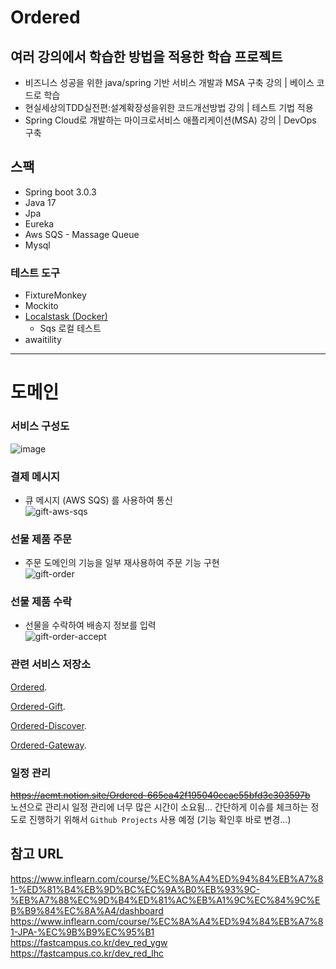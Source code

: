 # Ordered

## 여러 강의에서 학습한 방법을 적용한 학습 프로젝트 
* 비즈니스 성공을 위한 java/spring 기반 서비스 개발과 MSA 구축 강의 | 베이스 코드로 학습
* 현실세상의TDD실전편:설계확장성을위한 코드개선방법 강의 | 테스트 기법 적용
* Spring Cloud로 개발하는 마이크로서비스 애플리케이션(MSA) 강의 | DevOps 구축 

## 스팩
* Spring boot 3.0.3
* Java 17
* Jpa
* Eureka
* Aws SQS - Massage Queue 
* Mysql

### 테스트 도구
* FixtureMonkey
* Mockito
* [Localstask (Docker)](https://localstack.cloud/)
  * Sqs 로컬 테스트 
* awaitility

---

# 도메인 
### 서비스 구성도
![image](https://user-images.githubusercontent.com/82430645/228264176-d5a4dd75-b27d-45a1-9fd3-f98ab52f113f.png)

### 결제 메시지
* 큐 메시지 (AWS SQS) 를 사용하여 통신  
![gift-aws-sqs](https://user-images.githubusercontent.com/82430645/230725087-cbcb5403-4a99-45e2-9faf-62ea7fd748a1.png)

### 선물 제품 주문
* 주문 도메인의 기능을 일부 재사용하여 주문 기능 구현  
![gift-order](https://user-images.githubusercontent.com/82430645/230725010-9e0645da-6012-456c-a076-6730b8f1632e.png)

### 선물 제품 수락
* 선물을 수락하여 배송지 정보를 입력  
![gift-order-accept](https://user-images.githubusercontent.com/82430645/230768894-19d75555-76f4-4e18-a02b-a7ae702da795.png)

### 관련 서비스 저장소
[Ordered](https://github.com/snowlight-aemt/Ordered). 

[Ordered-Gift](https://github.com/snowlight-aemt/Ordered-Gift). 

[Ordered-Discover](https://github.com/snowlight-aemt/Ordered-discover-server). 

[Ordered-Gateway](https://github.com/snowlight-aemt/Ordered-api-gateway-server). 

### 일정 관리
~~https://aemt.notion.site/Ordered-665ea42f195040ccae55bfd3c303597b~~  
노션으로 관리시 일정 관리에 너무 많은 시간이 소요됨...
간단하게 이슈를 체크하는 정도로 진행하기 위해서 `Github Projects` 사용 예정 
(기능 확인후 바로 변경...)

## 참고 URL
https://www.inflearn.com/course/%EC%8A%A4%ED%94%84%EB%A7%81-%ED%81%B4%EB%9D%BC%EC%9A%B0%EB%93%9C-%EB%A7%88%EC%9D%B4%ED%81%AC%EB%A1%9C%EC%84%9C%EB%B9%84%EC%8A%A4/dashboard
https://www.inflearn.com/course/%EC%8A%A4%ED%94%84%EB%A7%81-JPA-%EC%9B%B9%EC%95%B1  
https://fastcampus.co.kr/dev_red_ygw  
https://fastcampus.co.kr/dev_red_lhc  
